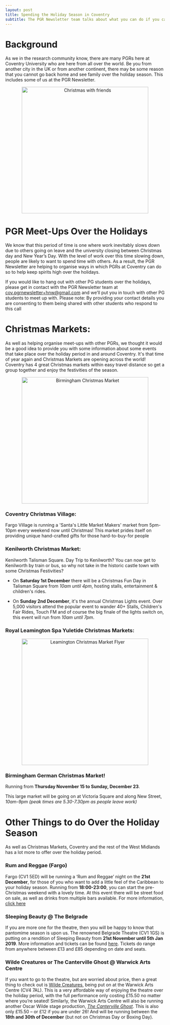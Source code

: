 ```yaml
---
layout: post
title: Spending the Holiday Season in Coventry
subtitle: The PGR Newsletter team talks about what you can do if you can't go back home over the Xmas period.
---
```


# Background

As we in the research community know, there are many PGRs here at Coventry University who are here from all over the world. Be you from another city in the UK or from another continent, there may be some reason that you cannot go back home and see family over the holiday season. This includes some of us at the PGR Newsletter.


<center>
  <img src="https://upload.wikimedia.org/wikipedia/commons/e/e5/Merry_Christmas_my_friends_from_Kiev_Ukraine_%288305920555%29.jpg" alt="Christmas with friends" width = "400" />
</center>


# PGR Meet-Ups Over the Holidays
We know that this period of time is one where work inevitably slows down due to others going on leave and the university closing between Christmas day and New Year’s Day. With the level of work over this time slowing down, people are likely to want to spend time with others. As a result, the PGR Newsletter are helping to organise ways in which PGRs at Coventry can do so to help keep spirits high over the holidays.

If you would like to hang out with other PG students over the holidays, please get in contact with the PGR Newsletter team at [cov.pgrnewsletter+hnw@gmail.com](mailto:cov.pgrnewsletter+hnw@gmail.com) and we’ll put you in touch with other PG students to meet up with.
Please note: By providing your contact details you are consenting to them being shared with other students who respond to this call  


 # Christmas Markets:

As well as helping organise meet-ups with other PGRs, we thought it would be a good idea to provide you with some information about some events that take place over the holiday period in and around Coventry. It's that time of year again and Christmas Markets are opening across the world! Coventry has 4 great Christmas markets within easy travel distance so get a group together and enjoy the festivities of the season.


<center>
  <img src="https://farm9.staticflickr.com/8208/8185390103_08075d2180_b.jpg" alt="Birmingham Christmas Market" width = "400" />
</center>



### Coventry Christmas Village:

Fargo Village is running a 'Santa's Little Market Makers' market from 5pm-10pm every weekend now until Christmas! This market prides itself on providing unique hand-crafted gifts for those hard-to-buy-for people

### Kenilworth Christmas Market:

Kenilworth Talisman Square. Day Trip to Kenilworth? You can now get to Kenilworth by train or bus, so why not take in the historic castle town with some Christmas Festivities?

- On **Saturday 1st December** there will be a Christmas Fun Day in Talisman Square from *10am until 4pm*, hosting stalls, entertainment & children's rides.

- On **Sunday 2nd December**, it's the annual Christmas Lights event. Over 5,000 visitors attend the popular event to wander 40+ Stalls, Children's Fair Rides, Touch FM and of course the big finale of the lights switch on, this event will run from *10am until 7pm*.

### Royal Leamington Spa Yuletide Christmas Markets:


<center>
  <img src"{{ site.baseurl }}/img/Leamington_Xmas_Market.png" alt="Leamington Christmas Market Flyer" width = "400" />
</center>


### Birmingham German Christmas Market!

Running from **Thursday November 15 to Sunday, December 23**.

This large market will be going on at Victoria Square and along New Street, *10am-9pm (peak times are 5.30-7.30pm as people leave work)*

# Other Things to do Over the Holiday Season
As well as Christmas Markets, Coventry and the rest of the West Midlands has a lot more to offer over the holiday period.

### Rum and Reggae (Fargo)
Fargo (CV1 5ED) will be running a ‘Rum and Reggae’ night on the **21st December**, for those of you who want to add a little feel of the Caribbean to your holiday season. Running from **18:00-23:00**, you can start the pre-Christmas weekend with a lovely time.
At this event there will be street food on sale, as well as drinks from multiple bars available. For more information, [click here](https://www.fargovillage.co.uk/events/rum-reggae/)

### Sleeping Beauty @ The Belgrade
If you are more one for the theatre, then you will be happy to know that pantomime season is upon us. The renowned Belgrade Theatre (CV1 1GS) is putting on a rendition of Sleeping Beauty from **21st November until 5th Jan 2019**. More information and tickets can be found [here](https://coventry2021.co.uk/event/sleeping-beauty/). Tickets do range from anywhere between £13 and £85 depending on date and seats.

### Wilde Creatures or The Canterville Ghost @ Warwick Arts Centre
If you want to go to the theatre, but are worried about price, then a great thing to check out is [Wilde Creatures](https://www.warwickartscentre.co.uk/whats-on/2018/wilde-creatures/), being put on at the Warwick Arts Centre (CV4 7AL). This is a very affordable way of enjoying the theatre over the holiday period, with the full performance only costing £15.50 no matter where you’re seated!
Similarly, the Warwick Arts Centre will also be running another Oscar Wilde stage production, *[The Canterville Ghost](https://www.warwickartscentre.co.uk/whats-on/2018/the-canterville-ghost/ )*. This is also only £15.50 – or £12 if you are under 26!  And will be running between the **18th and 30th of December** (but not on Christmas Day or Boxing Day).
